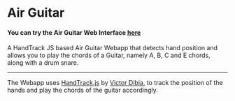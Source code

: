 # Air Guitar
#### You can try the Air Guitar Web Interface [here](https://thatfreakcoder.github.io/air-guitar)</br> ####
A HandTrack JS based Air Guitar Webapp that detects hand position and allows you to play the chords of a Guitar, namely A, B, C and E chords, along with a drum snare.</br>
___
The Webapp uses [HandTrack.js](https://github.com/victordibia/handtrack.js/) by [Victor Dibia](https://github.com/victordibia), to track the position of the hands and play the chords of the guitar accordingly.
